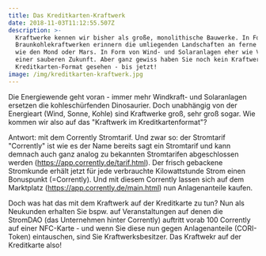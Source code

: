 ```yaml
---
title: Das Kreditkarten-Kraftwerk
date: 2018-11-03T11:12:55.507Z
description: >-
  Kraftwerke kennen wir bisher als große, monolithische Bauwerke. In Form von
  Braunkohlekraftwerken erinnern die umliegenden Landschaften an ferne Welten
  wie den Mond oder Mars. In Form von Wind- und Solaranlagen eher wie Vorboten
  einer sauberen Zukunft. Aber ganz gewiss haben Sie noch kein Kraftwerk im
  Kreditkarten-Format gesehen - bis jetzt!
image: /img/kreditkarten-kraftwerk.jpg
---
```

Die Energiewende geht voran - immer mehr Windkraft- und Solaranlagen ersetzen die kohleschürfenden Dinosaurier. Doch unabhängig von der Energieart (Wind, Sonne, Kohle) sind Kraftwerke groß, sehr groß sogar. Wie kommen wir also auf das "Kraftwerk im Kreditkartenformat"? 

Antwort: mit dem Corrently Stromtarif. Und zwar so: der Stromtarif "Corrently" ist wie es der Name bereits sagt ein Stromtarif und kann demnach auch ganz analog zu bekannten Stromtarifen abgeschlossen werden (https://app.corrently.de/tarif.html). Der frisch gebackene Stromkunde erhält jetzt für jede verbrauchte Kilowattstunde Strom einen Bonuspunkt (=Corrently). Und mit diesem Corrently lassen sich auf dem Marktplatz (https://app.corrently.de/main.html) nun Anlagenanteile kaufen. 

Doch was hat das mit dem Kraftwerk auf der Kreditkarte zu tun? Nun als Neukunden erhalten Sie bspw. auf Veranstaltungen auf denen die StromDAO (das Unternehmen hinter Corrently) auftritt vorab 100 Corrently auf einer NFC-Karte - und wenn Sie diese nun gegen Anlagenanteile (CORI-Token) eintauschen, sind Sie Kraftwerksbesitzer. Das Kraftwekr auf der Kreditkarte also!
